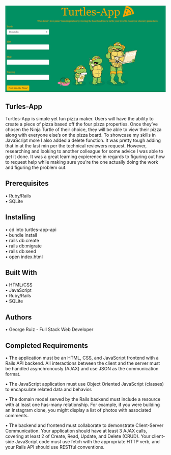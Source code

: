 ![Website](/turtles-app-client\turImg.png)

## Turles-App 

Turtles-App is simple yet fun pizza maker. Users will have the ability to create a piece of pizza based off the four pizza properties. Once they’ve chosen the Ninja Turtle of their choice, they will be able to view their pizza along with everyone else’s on the pizza board. To showcase my skills in JavaScript more I also added a delete function. It was pretty tough adding that in at the last min per the technical reviewers request. However, researching and looking to another colleague for some advice I was able to get it done. It was a great learning expierence in regards to figuring out how to request help while making sure you're the one actually doing the work and figuring the problem out. 

## Prerequisites  

• Ruby/Rails  
• SQLite

## Installing  

• cd into turtles-app-api  
• bundle install  
• rails db:create  
• rails db:migrate    
• rails db:seed  
• open index.html  

## Built With  

• HTML/CSS  
• JavaScript  
• Ruby/Rails  
• SQLite  

## Authors  

• George Ruiz - Full Stack Web Developer

## Completed Requirements  

• The application must be an HTML, CSS, and JavaScript frontend with a Rails API backend. All interactions between the client and the server must be handled asynchronously (AJAX) and use JSON as the communication format.  

• The JavaScript application must use Object Oriented JavaScript (classes) to encapsulate related data and behavior.

• The domain model served by the Rails backend must include a resource with at least one has-many relationship. For example, if you were building an Instagram clone, you might display a list of photos with associated comments.  

• The backend and frontend must collaborate to demonstrate Client-Server Communication. Your application should have at least 3 AJAX calls, covering at least 2 of Create, Read, Update, and Delete (CRUD). Your client-side JavaScript code must use fetch with the appropriate HTTP verb, and your Rails API should use RESTful conventions.


